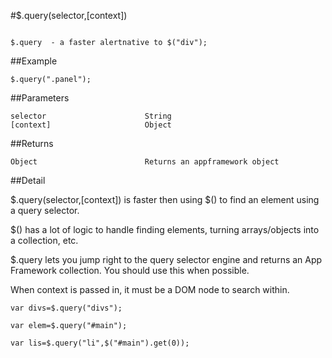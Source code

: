 #$.query(selector,[context])

```

$.query  - a faster alertnative to $("div");

```

##Example

```
$.query(".panel");

```


##Parameters

```
selector                      String
[context]                     Object

```

##Returns

```
Object                        Returns an appframework object
```

##Detail

$.query(selector,[context]) is faster then using $() to find an element using a query selector.

$() has a lot of logic to handle finding elements, turning arrays/objects into a collection, etc.

$.query lets you jump right to the query selector engine and returns an App Framework collection.  You should use this when possible.


When context is passed in, it must be a DOM node to search within.

```
var divs=$.query("divs");

var elem=$.query("#main");

var lis=$.query("li",$("#main").get(0));
```